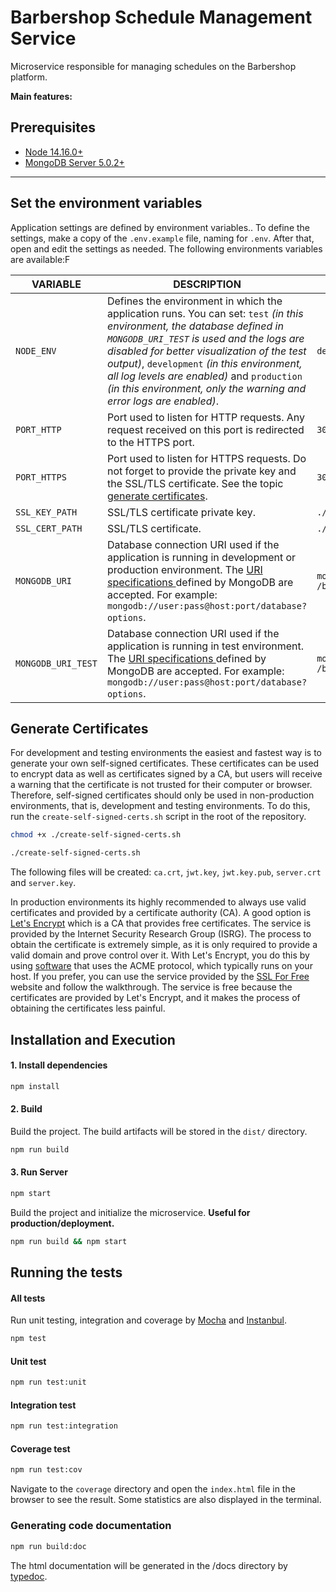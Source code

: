 # Barbershop Schedule Management Service

Microservice responsible for managing schedules on the Barbershop platform.

**Main features:**

## Prerequisites

- [Node 14.16.0+](https://nodejs.org/en/download/)
- [MongoDB Server 5.0.2+](https://www.mongodb.com/download-center/community)

---

## Set the environment variables

Application settings are defined by environment variables.. To define the settings, make a copy of the `.env.example`
file, naming for `.env`. After that, open and edit the settings as needed. The following environments variables are
available:F

| VARIABLE | DESCRIPTION  | DEFAULT |
|-----|-----|-----|
| `NODE_ENV` | Defines the environment in which the application runs. You can set: `test` _(in this environment, the database defined in `MONGODB_URI_TEST` is used and the logs are disabled for better visualization of the test output)_, `development` _(in this environment, all log levels are enabled)_ and `production` _(in this environment, only the warning and error logs are enabled)_. | `development` |
| `PORT_HTTP` | Port used to listen for HTTP requests. Any request received on this port is redirected to the HTTPS port. | `3000` |
| `PORT_HTTPS` | Port used to listen for HTTPS requests. Do not forget to provide the private key and the SSL/TLS certificate. See the topic [generate certificates](#generate-certificates). | `3001` |
| `SSL_KEY_PATH` | SSL/TLS certificate private key. | `./.certs/server_key.pem` |
| `SSL_CERT_PATH` | SSL/TLS certificate. | `./.certs/server_cert.pem` |
| `MONGODB_URI` | Database connection URI used if the application is running in development or production environment. The [URI specifications ](https://docs.mongodb.com/manual/reference/connection-string) defined by MongoDB are accepted. For example: `mongodb://user:pass@host:port/database?options`. | `mongodb://127.0.0.1:27017`<br/>`/barbershop` |
| `MONGODB_URI_TEST` | Database connection URI used if the application is running in test environment. The [URI specifications ](https://docs.mongodb.com/manual/reference/connection-string) defined by MongoDB are accepted. For example: `mongodb://user:pass@host:port/database?options`. | `mongodb://127.0.0.1:27017`<br/>`/barbershop-test` |

## Generate Certificates

For development and testing environments the easiest and fastest way is to generate your own self-signed certificates.
These certificates can be used to encrypt data as well as certificates signed by a CA, but users will receive a warning
that the certificate is not trusted for their computer or browser. Therefore, self-signed certificates should only be
used in non-production environments, that is, development and testing environments. To do this, run
the `create-self-signed-certs.sh` script in the root of the repository.

```sh
chmod +x ./create-self-signed-certs.sh
```

```sh
./create-self-signed-certs.sh
```

The following files will be created: `ca.crt`, `jwt.key`, `jwt.key.pub`, `server.crt` and `server.key`.

In production environments its highly recommended to always use valid certificates and provided by a certificate
authority (CA). A good option is [Let's Encrypt](https://letsencrypt.org)  which is a CA that provides free
certificates. The service is provided by the Internet Security Research Group (ISRG). The process to obtain the
certificate is extremely simple, as it is only required to provide a valid domain and prove control over it. With Let's
Encrypt, you do this by using [software](https://certbot.eff.org/) that uses the ACME protocol, which typically runs on
your host. If you prefer, you can use the service provided by the [SSL For Free](https://www.sslforfree.com/)  website
and follow the walkthrough. The service is free because the certificates are provided by Let's Encrypt, and it makes the
process of obtaining the certificates less painful.

## Installation and Execution

#### 1. Install dependencies

```sh  
npm install    
```

#### 2. Build

Build the project. The build artifacts will be stored in the `dist/` directory.

```sh  
npm run build    
```

#### 3. Run Server

```sh  
npm start
```

Build the project and initialize the microservice. **Useful for production/deployment.**

```sh  
npm run build && npm start
```

## Running the tests

#### All tests

Run unit testing, integration and coverage by [Mocha](https://mochajs.org/) and [Instanbul](https://istanbul.js.org/).

```sh  
npm test
```

#### Unit test

```sh  
npm run test:unit
```

#### Integration test

```sh  
npm run test:integration
```

#### Coverage  test

```sh  
npm run test:cov
```

Navigate to the `coverage` directory and open the `index.html` file in the browser to see the result. Some statistics
are also displayed in the terminal.

### Generating code documentation

```sh  
npm run build:doc
```

The html documentation will be generated in the /docs directory by [typedoc](https://typedoc.org/).

